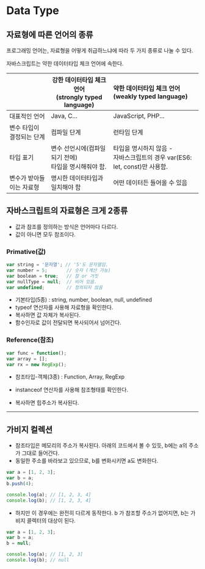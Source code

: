# Data Type



## 자료형에 따른 언어의 종류

프로그래밍 언어는, 자료형을 어떻게 취급하느냐에 따라 두 가지 종류로 나눌 수 있다. 

자바스크립트는 약한 데이터타입 체크 언어에 속한다. 

|                           | **강한 데이터타입 체크 언어** <br />(strongly typed language) | **약한 데이터타입 체크 언어**<br /> (weakly typed language)  |
| ------------------------- | ------------------------------------------------------------ | :----------------------------------------------------------- |
| 대표적인 언어             | Java, C...                                                   | JavaScript, PHP...                                           |
| 변수 타입이 결정되는 단계 | 컴파일 단계                                                  | 런타임 단계                                                  |
| 타입 표기                 | 변수 선언시에(컴파일 되기 전에) <br />타입을 명시해줘야 함.  | 타입을 명시하지 않음 - <br />자바스크립트의 경우 var(ES6: let, const)만 사용함. |
| 변수가 받아들이는 자료형  | 명시한 데이터타입과 일치해야 함                              | 어떤 데이터든 들어올 수 있음                                 |



## 자바스크립트의 자료형은 크게 2종류

- 값과 참조를 정의하는 방식은 언어마다 다르다. 
- 값이 아니면 모두 참조이다. 



### Primative(값)

```js
var string = '문자열'; // '5'도 문자열임.
var number = 5;  	  // 숫자 (계산 가능)
var boolean = true;   // 참 or 거짓
var nullType = null;  // 비어 있음.
var undefined;        // 정의되지 않음
```

- 기본타입(5종) : string, number, boolean, null, undefined
- typeof 연산자를 사용해 자료형을 확인한다. 
- 복사하면 값 자체가 복사된다. 
- 함수인자로 값이 전달되면 복사되어서 넘어간다. 



### Reference(참조)

```javascript
var func = function();
var array = [];
var rx = new RegExp();
```

- 참조타입-객체(3종) : Function, Array, RegExp

- instanceof 연산자를 사용해 참조형태를 확인한다. 

- 복사하면 힙주소가 복사된다. 

---



## 가비지 컬렉션

- 참조타입은 메모리의 주소가 복사된다. 아래의 코드에서 볼 수 있듯, b에는 a의 주소가 그대로 들어간다. 
-  동일한 주소를 바라보고 있으므로, b를 변화시키면 a도 변화한다. 

```javascript
var a = [1, 2, 3];
var b = a;
b.push(4);

console.log(a); // [1, 2, 3, 4]
console.log(b); // [1, 2, 3, 4]
```



- 하지만 이 경우에는 완전히 다르게 동작한다. b 가 참조할 주소가 없어지면, b는 가비지 콜렉터의 대상이 된다. 

```javascript
var a = [1, 2, 3];
var b = a;
b = null;

console.log(a); // [1, 2, 3]
console.log(b); // null
```



